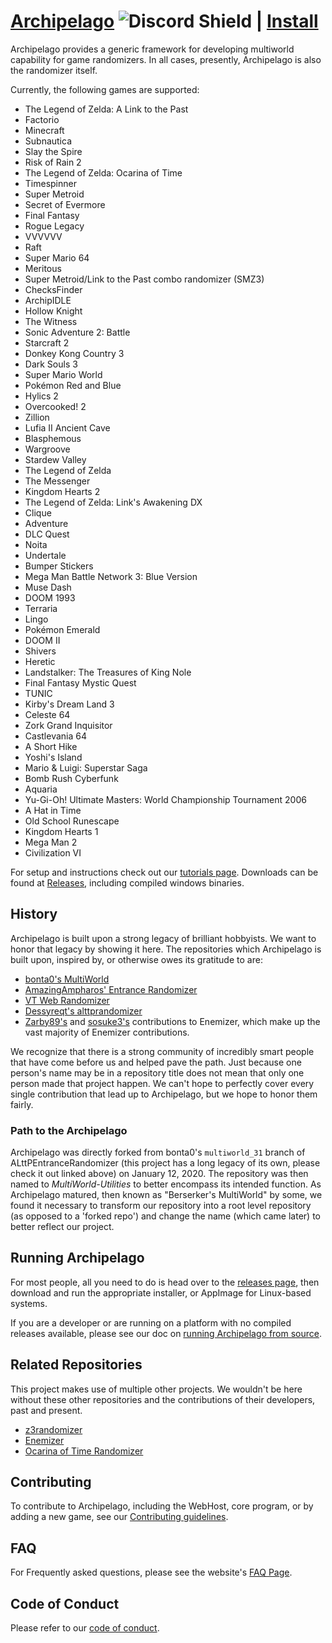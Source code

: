 # [Archipelago](https://archipelago.gg) ![Discord Shield](https://discordapp.com/api/guilds/731205301247803413/widget.png?style=shield) | [Install](https://github.com/ArchipelagoMW/Archipelago/releases)

Archipelago provides a generic framework for developing multiworld capability for game randomizers. In all cases,
presently, Archipelago is also the randomizer itself.

Currently, the following games are supported:

* The Legend of Zelda: A Link to the Past
* Factorio
* Minecraft
* Subnautica
* Slay the Spire
* Risk of Rain 2
* The Legend of Zelda: Ocarina of Time
* Timespinner
* Super Metroid
* Secret of Evermore
* Final Fantasy
* Rogue Legacy
* VVVVVV
* Raft
* Super Mario 64
* Meritous
* Super Metroid/Link to the Past combo randomizer (SMZ3)
* ChecksFinder
* ArchipIDLE
* Hollow Knight
* The Witness
* Sonic Adventure 2: Battle
* Starcraft 2
* Donkey Kong Country 3
* Dark Souls 3
* Super Mario World
* Pokémon Red and Blue
* Hylics 2
* Overcooked! 2
* Zillion
* Lufia II Ancient Cave
* Blasphemous
* Wargroove
* Stardew Valley
* The Legend of Zelda
* The Messenger
* Kingdom Hearts 2
* The Legend of Zelda: Link's Awakening DX
* Clique
* Adventure
* DLC Quest
* Noita
* Undertale
* Bumper Stickers
* Mega Man Battle Network 3: Blue Version
* Muse Dash
* DOOM 1993
* Terraria
* Lingo
* Pokémon Emerald
* DOOM II
* Shivers
* Heretic
* Landstalker: The Treasures of King Nole
* Final Fantasy Mystic Quest
* TUNIC
* Kirby's Dream Land 3
* Celeste 64
* Zork Grand Inquisitor
* Castlevania 64
* A Short Hike
* Yoshi's Island
* Mario & Luigi: Superstar Saga
* Bomb Rush Cyberfunk
* Aquaria
* Yu-Gi-Oh! Ultimate Masters: World Championship Tournament 2006
* A Hat in Time
* Old School Runescape
* Kingdom Hearts 1
* Mega Man 2
* Civilization VI

For setup and instructions check out our [tutorials page](https://archipelago.gg/tutorial/).
Downloads can be found at [Releases](https://github.com/ArchipelagoMW/Archipelago/releases), including compiled
windows binaries.

## History

Archipelago is built upon a strong legacy of brilliant hobbyists. We want to honor that legacy by showing it here.
The repositories which Archipelago is built upon, inspired by, or otherwise owes its gratitude to are:

* [bonta0's MultiWorld](https://github.com/Bonta0/ALttPEntranceRandomizer/tree/multiworld_31)
* [AmazingAmpharos' Entrance Randomizer](https://github.com/AmazingAmpharos/ALttPEntranceRandomizer)
* [VT Web Randomizer](https://github.com/sporchia/alttp_vt_randomizer)
* [Dessyreqt's alttprandomizer](https://github.com/Dessyreqt/alttprandomizer)
* [Zarby89's](https://github.com/Ijwu/Enemizer/commits?author=Zarby89)
  and [sosuke3's](https://github.com/Ijwu/Enemizer/commits?author=sosuke3) contributions to Enemizer, which make up the
  vast majority of Enemizer contributions.

We recognize that there is a strong community of incredibly smart people that have come before us and helped pave the
path. Just because one person's name may be in a repository title does not mean that only one person made that project
happen. We can't hope to perfectly cover every single contribution that lead up to Archipelago, but we hope to honor
them fairly.

### Path to the Archipelago

Archipelago was directly forked from bonta0's `multiworld_31` branch of ALttPEntranceRandomizer (this project has a
long legacy of its own, please check it out linked above) on January 12, 2020. The repository was then named to
_MultiWorld-Utilities_ to better encompass its intended function. As Archipelago matured, then known as
"Berserker's MultiWorld" by some, we found it necessary to transform our repository into a root level repository
(as opposed to a 'forked repo') and change the name (which came later) to better reflect our project.

## Running Archipelago

For most people, all you need to do is head over to
the [releases page](https://github.com/ArchipelagoMW/Archipelago/releases), then download and run the appropriate
installer, or AppImage for Linux-based systems.

If you are a developer or are running on a platform with no compiled releases available, please see our doc on
[running Archipelago from source](docs/running%20from%20source.md).

## Related Repositories

This project makes use of multiple other projects. We wouldn't be here without these other repositories and the
contributions of their developers, past and present.

* [z3randomizer](https://github.com/ArchipelagoMW/z3randomizer)
* [Enemizer](https://github.com/Ijwu/Enemizer)
* [Ocarina of Time Randomizer](https://github.com/TestRunnerSRL/OoT-Randomizer)

## Contributing

To contribute to Archipelago, including the WebHost, core program, or by adding a new game, see our
[Contributing guidelines](/docs/contributing.md).

## FAQ

For Frequently asked questions, please see the website's [FAQ Page](https://archipelago.gg/faq/en/).

## Code of Conduct

Please refer to our [code of conduct](/docs/code_of_conduct.md).
